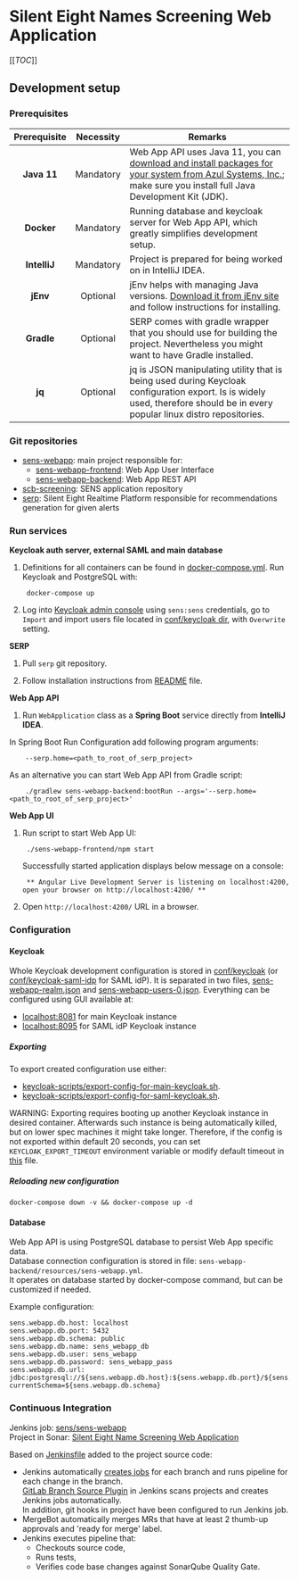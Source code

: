 # Silent Eight Names Screening Web Application

[[_TOC_]]

## Development setup

### Prerequisites

|Prerequisite|Necessity|Remarks|
|:-----------:|:-------:|-------|
|**Java 11** |Mandatory| Web App API uses Java 11, you can  [download and install packages for your system from Azul Systems, Inc.](https://www.azul.com/downloads/zulu-community/?&version=java-11-lts); make sure you install full Java Development Kit (JDK). |
|**Docker**  |Mandatory| Running database and keycloak server for Web App API, which greatly simplifies development setup. |
|**IntelliJ**|Mandatory| Project is prepared for being worked on in IntelliJ IDEA. |
|**jEnv**    |Optional | jEnv helps with managing Java versions. [Download it from jEnv site](https://www.jenv.be/) and follow instructions for installing.|   
|**Gradle**  |Optional | SERP comes with gradle wrapper that you should use for building the project. Nevertheless you might want to have Gradle installed.|
|**jq**      |Optional | jq is JSON manipulating utility that is being used during Keycloak configuration export. Is is widely used, therefore should be in every popular linux distro repositories. |


### Git repositories

* [sens-webapp](https://gitlab.silenteight.com/sens/sens-webapp): main project responsible for:
  * [sens-webapp-frontend](https://gitlab.silenteight.com/sens/sens-webapp/tree/master/sens-webapp-frontend): Web App User Interface
  * [sens-webapp-backend](https://gitlab.silenteight.com/sens/sens-webapp/tree/master/sens-webapp-backend): Web App REST API 
* [scb-screening](https://gitlab.silenteight.com/scb/scb-screening): SENS application repository
* [serp](https://gitlab.silenteight.com/sens/serp): Silent Eight Realtime Platform responsible for recommendations generation for given alerts

### Run services

**Keycloak auth server, external SAML and main database**

1. Definitions for all containers can be found in [docker-compose.yml](docker-compose.yml). Run Keycloak and PostgreSQL with:
        
        docker-compose up

2. Log into [Keycloak admin console](http://localhost:8081/auth/admin/) using `sens:sens` credentials, 
go to `Import` and import users file located in [conf/keycloak dir](conf/keycloak), with `Overwrite` setting.

**SERP**

1. Pull `serp` git repository.

2. Follow installation instructions from [README](https://gitlab.silenteight.com/sens/serp/blob/master/README.md) file.

**Web App API**
    
1. Run `WebApplication` class as a **Spring Boot** service directly from **IntelliJ IDEA**. 

In Spring Boot Run Configuration add following program arguments:

        --serp.home=<path_to_root_of_serp_project>
   
   As an alternative you can start Web App API from Gradle script:
   
        ./gradlew sens-webapp-backend:bootRun --args='--serp.home=<path_to_root_of_serp_project>'
    
**Web App UI**

1. Run script to start Web App UI:

        ./sens-webapp-frontend/npm start

   Successfully started application displays below message on a console:
   
        ** Angular Live Development Server is listening on localhost:4200, open your browser on http://localhost:4200/ **

2. Open `http://localhost:4200/` URL in a browser.  

### Configuration

#### Keycloak

Whole Keycloak development configuration is stored in [conf/keycloak](conf/keycloak) (or [conf/keycloak-saml-idp](conf/keycloak-saml-idp) for SAML idP).
It is separated in two files, [sens-webapp-realm.json](conf/keycloak/sens-webapp-realm.json) and [sens-webapp-users-0.json](conf/keycloak/sens-webapp-users-0.json).
Everything can be configured using GUI available at:
- [localhost:8081](http://localhost:8081) for main Keycloak instance
- [localhost:8095](http://localhost:8095) for SAML idP Keycloak instance
##### Exporting
To export created configuration use either: 
- [keycloak-scripts/export-config-for-main-keycloak.sh](keycloak-scripts/export-config-for-main-keycloak.sh).
- [keycloak-scripts/export-config-for-saml-keycloak.sh](keycloak-scripts/export-config-for-saml-keycloak.sh).
>>>
WARNING: Exporting requires booting up another Keycloak instance in desired container.
Afterwards such instance is being automatically killed, but on lower spec machines it might take longer.
Therefore, if the config is not exported within default 20 seconds, you can set `KEYCLOAK_EXPORT_TIMEOUT` 
environment variable or modify default timeout in [this](keycloak-scripts/1-export-realm.sh) file.
>>>
##### Reloading new configuration
`docker-compose down -v && docker-compose up -d`

#### Database

Web App API is using PostgreSQL database to persist Web App specific data.  
Database connection configuration is stored in file: `sens-webapp-backend/resources/sens-webapp.yml`.  
It operates on database started by docker-compose command, but can be customized if needed.

Example configuration:

    sens.webapp.db.host: localhost
    sens.webapp.db.port: 5432
    sens.webapp.db.schema: public
    sens.webapp.db.name: sens_webapp_db
    sens.webapp.db.user: sens_webapp
    sens.webapp.db.password: sens_webapp_pass
    sens.webapp.db.url: jdbc:postgresql://${sens.webapp.db.host}:${sens.webapp.db.port}/${sens.webapp.db.name}?currentSchema=${sens.webapp.db.schema}

### Continuous Integration

Jenkins job: [sens/sens-webapp](https://jenkins.silenteight.com/job/sens/job/sens%252Fsens-webapp/)  
Project in Sonar: [Silent Eight Name Screening Web Application](https://sonar.silenteight.com/dashboard?id=com.silenteight.sens.webapp%3Awebapp)

Based on [Jenkinsfile](Jenkinsfile) added to the project source code:
* Jenkins automatically [creates jobs](https://jenkins.silenteight.com/view/Current/job/sens/job/sens%252Fsens-webapp/) for each branch and runs pipeline for each change in the branch.  
[GitLab Branch Source Plugin](https://jenkins.io/blog/2019/08/23/introducing-gitlab-branch-source-plugin/) in Jenkins scans projects and creates Jenkins jobs automatically.   
In addition, git hooks in project have been configured to run Jenkins job.
* MergeBot automatically merges MRs that have at least 2 thumb-up approvals and 'ready for merge' label.   
* Jenkins executes pipeline that:
  * Checkouts source code,
  * Runs tests,
  * Verifies code base changes against SonarQube Quality Gate.
